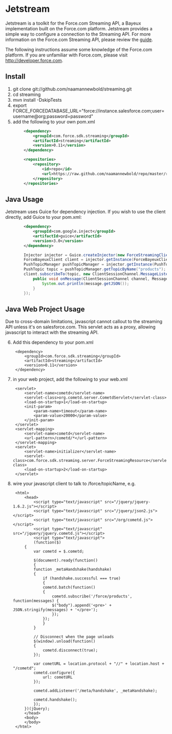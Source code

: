 # Jetstream
Jetstream is a toolkit for the Force.com Streaming API, a Bayeux implementation built on the Force.com platform.  Jetstream provides a simple way to configure a connection to the Streaming API.  For more information on the Force.com Streaming API, please review the [guide](http://wiki.developerforce.com/index.php/Getting_Started_with_the_Force.com_Streaming_API).

The following instructions assume some knowledge of the Force.com platform.  If you are unfamiliar with Force.com, please visit http://developer.force.com.

## Install
1. git clone git://github.com/naamannewbold/streaming.git
2. cd streaming
3. mvn install -DskipTests
4. export FORCE_FORCEDATABASE_URL="force://instance.salesforce.com;user=username@org;password=password"
5. add the following to your own pom.xml

```xml
        <dependency>
            <groupId>com.force.sdk.streaming</groupId>
            <artifactId>streaming</artifactId>
            <version>0.11</version>
        </dependency>
```

```xml
        <repositories>
            <repository>
                <id>repo</id>
                <url>https://raw.github.com/naamannewbold/repo/master/releases/</url>
            </repository>
        </repositories>
```

## Java Usage
Jetstream uses Guice for dependency injection. If you wish to use the client directly, add Guice to your pom.xml:

```xml
        <dependency>
            <groupId>com.google.inject</groupId>
            <artifactId>guice</artifactId>
            <version>3.0</version>
        </dependency>
```

```java
        Injector injector = Guice.createInjector(new ForceStreamingClientModule());
        ForceBayeuxClient client = injector.getInstance(ForceBayeuxClient.class);
        PushTopicManager pushTopicManager = injector.getInstance(PushTopicManager.class);
        PushTopic topic = pushTopicManager.getTopicByName("products");
        client.subscribeTo(topic, new ClientSessionChannel.MessageListener() {
            public void onMessage(ClientSessionChannel channel, Message message) {
                System.out.println(message.getJSON());
            }
        });
```

## Java Web Project Usage
Due to cross-domain limitations, javascript cannot callout to the streaming API unless it's on salesforce.com. This servlet acts as a proxy, allowing javascript to interact with the streaming API.

6. Add this dependency to your pom.xml

        <dependency>
            <groupId>com.force.sdk.streaming</groupId>
            <artifactId>streaming</artifactId>
            <version>0.11</version>
        </dependency>

7. in your web project, add the following to your web.xml

        <servlet>
            <servlet-name>cometd</servlet-name>
            <servlet-class>org.cometd.server.CometdServlet</servlet-class>
            <load-on-startup>1</load-on-startup>
            <init-param>
                <param-name>timeout</param-name>
                <param-value>20000</param-value>
            </init-param>
        </servlet>
        <servlet-mapping>
            <servlet-name>cometd</servlet-name>
            <url-pattern>/cometd/*</url-pattern>
        </servlet-mapping>
        <servlet>
            <servlet-name>initializer</servlet-name>
            <servlet-class>com.force.sdk.streaming.server.ForceStreamingResource</servlet-class>
            <load-on-startup>2</load-on-startup>
        </servlet>

8. wire your javascript client to talk to /force/topicName, e.g.

        <html>
            <head>
                <script type="text/javascript" src="/jquery/jquery-1.6.2.js"></script>
                <script type="text/javascript" src="/jquery/json2.js"></script>
                <script type="text/javascript" src="/org/cometd.js"></script>
                <script type="text/javascript" src="/jquery/jquery.cometd.js"></script>
                <script type="text/javascript">
                (function($)
        	{
        	    var cometd = $.cometd;
        
        	    $(document).ready(function()
        	    {
        		function _metaHandshake(handshake)
        		{
        		    if (handshake.successful === true)
        		    {
        			cometd.batch(function()
        			{
        			    cometd.subscribe('/force/products', function(messages) {
        				$("body").append('<pre>' + JSON.stringify(messages) + '</pre>');
        			    });
        			});
        		    }
        		}
        
        		// Disconnect when the page unloads
        		$(window).unload(function()
        		{
        		    cometd.disconnect(true);
        		});
        
        		var cometURL = location.protocol + "//" + location.host + "/cometd";
        		cometd.configure({
        		    url: cometURL
        		});
        
        		cometd.addListener('/meta/handshake', _metaHandshake);
        
        		cometd.handshake();
        	    });
        	})(jQuery);
            </head>
            <body>
            </body>
        </html>


